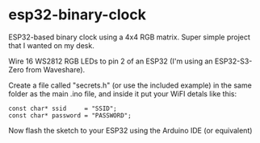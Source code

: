 # esp32-binary-clock

ESP32-based binary clock using a 4x4 RGB matrix. Super simple project that I wanted on my desk.

Wire 16 WS2812 RGB LEDs to pin 2 of an ESP32 (I'm using an ESP32-S3-Zero from Waveshare).

Create a file called "secrets.h" (or use the included example) in the same folder as the main .ino file, and inside it put your WiFI detals like this:

```
const char* ssid     = "SSID";
const char* password = "PASSWORD";
```

Now flash the sketch to your ESP32 using the Arduino IDE (or equivalent)
